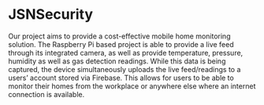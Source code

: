 # JSNSecurity
Our project aims to provide a cost-effective mobile home monitoring solution.  The Raspberry Pi based project is able to provide a live feed through its integrated camera, as well as provide temperature, pressure, humidity as well as gas detection readings.  While this data is being captured, the device simultaneously uploads the live feed/readings to a users’ account stored via Firebase.  This allows for users to be able to monitor their homes from the workplace or anywhere else where an internet connection is available.    
